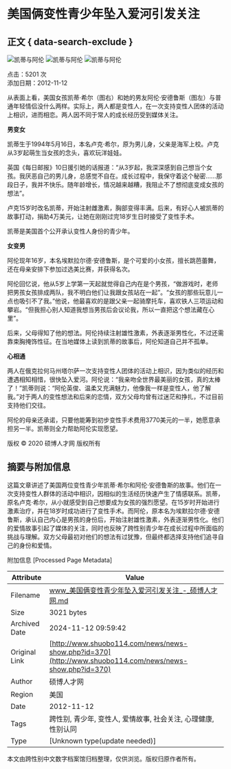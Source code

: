 # 美国俩变性青少年坠入爱河引发关注

## 正文 { data-search-exclude }


![凯蒂与阿伦](http://img.cyol.com/img/edu/attachement/jpg/site2/20121112/00219b03e662120a8ea54e.jpg)
![凯蒂与阿伦](http://img.cyol.com/img/edu/attachement/jpg/site2/20121112/00219b03e662120a8ea54e.jpg)
![凯蒂与阿伦](http://img.cyol.com/img/edu/attachement/jpg/site2/20121112/00219b03e662120a8ea550.jpg)

点击：5201 次  
添加日期：2012-11-12  

从表面上看，美国女孩凯蒂·希尔（图右）和她的男友阿伦·安德鲁斯（图左）与普通年轻情侣没什么两样。实际上，两人都是变性人，在一次支持变性人团体的活动上相识，进而相恋。两人因不同于常人的成长经历受到媒体关注。

**男变女**

凯蒂生于1994年5月16日，本名卢克·希尔，原为男儿身，父亲是海军上校。卢克从3岁起萌生当女孩的念头，喜欢玩洋娃娃。

英国《每日邮报》10日援引她的话报道：“从3岁起，我深深感到自己想当个女孩。我厌恶自己的男儿身，总感觉不自在。成长过程中，我保守着这个秘密……那段日子，我并不快乐。随年龄增长，情况越来越糟，我阻止不了想彻底变成女孩的想法”。

卢克15岁时改名凯蒂，开始注射雌激素，胸部变得丰满。后来，有好心人被凯蒂的故事打动，捐助4万美元，让她在刚刚过完18岁生日时接受了变性手术。

凯蒂是美国首个公开承认变性人身份的青少年。

**女变男**

阿伦现年16岁，本名埃默拉尔德·安德鲁斯，是个可爱的小女孩，擅长跳芭蕾舞，还在母亲安排下参加过选美比赛，并获得名次。

阿伦回忆说，他从5岁上学第一天起就觉得自己内在是个男孩，“做游戏时，老师把男孩女孩排成两队，我不明白他们让我跟女孩站在一起”。“女孩的那些玩意儿一点也吸引不了我。”他说，他最喜欢的是跟父亲一起骑摩托车，喜欢铁人三项运动和攀岩。“但我担心别人知道我想当男孩后会议论我，所以一直把这个想法藏在心里”。

后来，父母得知了他的想法。阿伦持续注射雄性激素，外表逐渐男性化，不过还需靠束胸掩饰性征。在当地媒体上读到凯蒂的故事后，阿伦知道自己并不孤单。

**心相通**

两人在俄克拉何马州塔尔萨一次支持变性人团体的活动上相识，因为类似的经历和遭遇相知相惜，很快坠入爱河。阿伦说：“我亲吻全世界最美丽的女孩，真的太棒了！”凯蒂则说：“阿伦英俊、温柔又充满魅力，他像我一样是变性人，他了解我。”对于两人的变性想法和后来的恋情，双方父母均曾有过迷茫和挣扎，不过目前支持他们交往。

阿伦的母亲还承诺，只要他能筹到初步变性手术费用3770美元的一半，她愿意承担另一半。凯蒂则全力帮助阿伦实现愿望。  

版权 © 2020 硕博人才网 版权所有

## 摘要与附加信息

<!-- tcd_abstract -->
这篇文章讲述了美国两位变性青少年凯蒂·希尔和阿伦·安德鲁斯的故事。他们在一次支持变性人群体的活动中相识，因相似的生活经历快速产生了情感联系。凯蒂，原名卢克·希尔，从小就感受到自己想要成为女孩的强烈愿望。在15岁时开始进行激素治疗，并在18岁时成功进行了变性手术。而阿伦，原本名为埃默拉尔德·安德鲁斯，承认自己内心是男孩的身份后，开始注射雄性激素，外表逐渐男性化。他们的爱情故事引起了媒体的关注，同时也反映了跨性别青少年在成长过程中所面临的挑战与理解。双方父母最初对他们的想法有过犹豫，但最终都选择支持他们追寻自己的身份和爱情。
<!-- tcd_abstract_end -->

附加信息 [Processed Page Metadata]

| Attribute       | Value                                  |
|-----------------|----------------------------------------|
| Filename        | www_美国俩变性青少年坠入爱河引发关注_-_硕博人才网.md                             |
| Size            | 3021 bytes                           |
| Archived Date   | 2024-11-12 09:59:42                             |
| Original Link   | [http://www.shuobo114.com/news/news-show.php?id=370](http://www.shuobo114.com/news/news-show.php?id=370)                       |
| Author          | 硕博人才网                               |
| Region          | 美国                               |
| Date            | 2012-11-12                                 |
| Tags            | 跨性别, 青少年, 变性人, 爱情故事, 社会关注, 心理健康, 性别认同                                 |
| Type            | [Unknown type(update needed)]                                 |
<!-- tcd_table_end -->

本文由跨性别中文数字档案馆归档整理，仅供浏览。版权归原作者所有。
